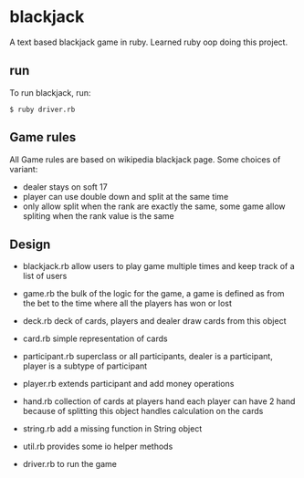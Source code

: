 blackjack
=========

A text based blackjack game in ruby.
Learned ruby oop doing this project.

run
---

To run blackjack, run:

    $ ruby driver.rb
        
Game rules
----------

All Game rules are based on wikipedia blackjack page. Some choices of variant:

- dealer stays on soft 17
- player can use double down and split at the same time
- only allow split when the rank are exactly the same, some game allow 
  spliting when the rank value is the same

Design
------

-   blackjack.rb
    allow users to play game multiple times and keep track of a list of users

-   game.rb
    the bulk of the logic for the game, a game is defined as from the bet
    to the time where all the players has won or lost

-   deck.rb
    deck of cards, players and dealer draw cards from this object

-   card.rb
    simple representation of cards

-   participant.rb
    superclass or all participants, dealer is a participant, player is a
    subtype of participant

-   player.rb
    extends participant and add money operations

-   hand.rb
    collection of cards at players hand
    each player can have 2 hand because of splitting
    this object handles calculation on the cards
        
-   string.rb
    add a missing function in String object

-   util.rb
    provides some io helper methods

-   driver.rb
    to run the game
